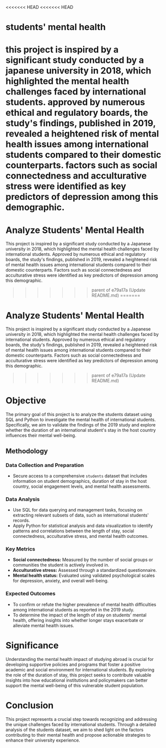 <<<<<<< HEAD
<<<<<<< HEAD
# students' mental health
this project is inspired by a significant study conducted by a japanese university in 2018, which highlighted the mental health challenges faced by international students. approved by numerous ethical and regulatory boards, the study's findings, published in 2019, revealed a heightened risk of mental health issues among international students compared to their domestic counterparts. factors such as social connectedness and acculturative stress were identified as key predictors of depression among this demographic.
=======
# Analyze Students' Mental Health
This project is inspired by a significant study conducted by a Japanese university in 2018, which highlighted the mental health challenges faced by international students. Approved by numerous ethical and regulatory boards, the study's findings, published in 2019, revealed a heightened risk of mental health issues among international students compared to their domestic counterparts. Factors such as social connectedness and acculturative stress were identified as key predictors of depression among this demographic.
>>>>>>> parent of e79a17a (Update README.md)
=======
# Analyze Students' Mental Health
This project is inspired by a significant study conducted by a Japanese university in 2018, which highlighted the mental health challenges faced by international students. Approved by numerous ethical and regulatory boards, the study's findings, published in 2019, revealed a heightened risk of mental health issues among international students compared to their domestic counterparts. Factors such as social connectedness and acculturative stress were identified as key predictors of depression among this demographic.
>>>>>>> parent of e79a17a (Update README.md)

# Objective
The primary goal of this project is to analyze the students dataset using SQL and Python to investigate the mental health of international students. Specifically, we aim to validate the findings of the 2019 study and explore whether the duration of an international student's stay in the host country influences their mental well-being.

## Methodology

### Data Collection and Preparation

- Secure access to a comprehensive `students` dataset that includes information on student demographics, duration of stay in the host country, social engagement levels, and mental health assessments.

### Data Analysis

- Use SQL for data querying and management tasks, focusing on extracting relevant subsets of data, such as international students' records.
- Apply Python for statistical analysis and data visualization to identify patterns and correlations between the length of stay, social connectedness, acculturative stress, and mental health outcomes.

### Key Metrics

- **Social connectedness:** Measured by the number of social groups or communities the student is actively involved in.
- **Acculturative stress:** Assessed through a standardized questionnaire.
- **Mental health status:** Evaluated using validated psychological scales for depression, anxiety, and overall well-being.

### Expected Outcomes

- To confirm or refute the higher prevalence of mental health difficulties among international students as reported in the 2019 study.
- To determine the impact of the length of stay on students' mental health, offering insights into whether longer stays exacerbate or alleviate mental health issues.

# Significance
Understanding the mental health impact of studying abroad is crucial for developing supportive policies and programs that foster a positive academic and social environment for international students. By exploring the role of the duration of stay, this project seeks to contribute valuable insights into how educational institutions and policymakers can better support the mental well-being of this vulnerable student population.

# Conclusion
This project represents a crucial step towards recognizing and addressing the unique challenges faced by international students. Through a detailed analysis of the students dataset, we aim to shed light on the factors contributing to their mental health and propose actionable strategies to enhance their university experience.
